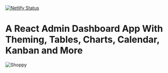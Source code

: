 [![Netlify Status](https://api.netlify.com/api/v1/badges/fd83db97-f85a-4afc-aea7-f10cb92e02f0/deploy-status)](https://app.netlify.com/sites/react-syncfusion-dashboard/deploys)
# A React Admin Dashboard App With Theming, Tables, Charts, Calendar, Kanban and More
![Shoppy](https://i.ibb.co/W6g39w3/image.png)
